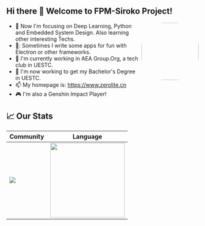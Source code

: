 ## Hi there 👋 Welcome to FPM-Siroko Project!

<img align="right" src="https://i2.hdslb.com/bfs/face/d4115a4efbeaf36516a7a22924ca3cf7aa0270dd.jpg" style="width:150px;height:150px;border-radius: 60px;"/>

- :orange_book: Now I'm focusing on Deep Learning, Python and Embedded System Design. Also learning other interesting Techs.
- 🚀: Sometimes I write some apps for fun with Electron or other frameworks.
- 🔭 I'm currently working in AEA Group.Org, a tech club in UESTC.
- :hammer: I'm now working to get my Bachelor's Degree in UESTC.
- 📫 My homepage is: https://www.zerolite.cn
- 🎮 I'm also a Genshin Impact Player!

## 📈 Our Stats

|Community|Language|
|---|---|
|<img src="https://github-readme-stats.vercel.app/api?username=JimHans&show_icons=true&theme=github_dark&hide_title=false" />|<img src="https://github-readme-stats.vercel.app/api/top-langs/?username=JimHans&layout=compact&hide=html&theme=github_dark&langs_count=8" style="height:195px;cursor:default" />|
